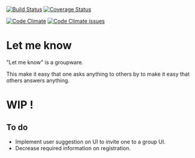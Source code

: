 [![Build Status](https://travis-ci.org/mmmpa/askable.svg)](https://travis-ci.org/mmmpa/askable)
[![Coverage Status](https://coveralls.io/repos/mmmpa/askable/badge.svg?branch=master&service=github)](https://coveralls.io/github/mmmpa/askable?branch=master)

[![Code Climate](https://codeclimate.com/github/mmmpa/askable/badges/gpa.svg)](https://codeclimate.com/github/mmmpa/askable)
[![Code Climate issues](https://codeclimate.com/github/mmmpa/askable/badges/issue_count.svg)](https://codeclimate.com/github/mmmpa/askable)

# Let me know

"Let me know" is a groupware. 

This make it easy that one asks anything to others by to make it easy that others answers anything.

# WIP !

## To do

- Implement user suggestion on UI to invite one to a group UI.
- Decrease required information on registration.

